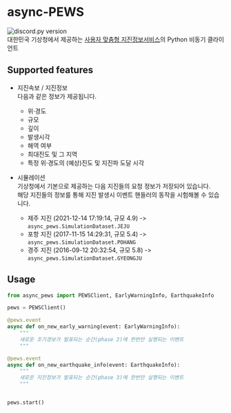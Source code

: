 # async-PEWS

![discord.py version](https://img.shields.io/badge/Python-%3E%3D%203.10-blue?style=for-the-badge&logo=python)  
대한민국 기상청에서 제공하는 [사용자 맞춤형 지진정보서비스](https://www.weather.go.kr/pews/)의 Python 비동기 클라이언트

## Supported features

- 지진속보 / 지진정보  
  다음과 같은 정보가 제공됩니다.

  - 위·경도
  - 규모
  - 깊이
  - 발생시각
  - 해역 여부
  - 최대진도 및 그 지역
  - 특정 위·경도의 (예상)진도 및 지진파 도달 시각

- 시뮬레이션  
  기상청에서 기본으로 제공하는 다음 지진들의 요청 정보가 저장되어 있습니다.  
  해당 지진들의 정보를 통해 지진 발생시 이벤트 핸들러의 동작을 시험해볼 수 있습니다.

  - 제주 지진 (2021-12-14 17:19:14, 규모 4.9) -> `async_pews.SimulationDataset.JEJU`
  - 포항 지진 (2017-11-15 14:29:31, 규모 5.4) -> `async_pews.SimulationDataset.POHANG`
  - 경주 지진 (2016-09-12 20:32:54, 규모 5.8) -> `async_pews.SimulationDataset.GYEONGJU`

## Usage

```py
from async_pews import PEWSClient, EarlyWarningInfo, EarthquakeInfo

pews = PEWSClient()

@pews.event
async def on_new_early_warning(event: EarlyWarningInfo):
    """
    새로운 조기경보가 발표되는 순간(phase 2)에 한번만 실행되는 이벤트
    """

@pews.event
async def on_new_earthquake_info(event: EarthquakeInfo):
    """
    새로운 지진정보가 발표되는 순간(phase 3)에 한번만 실행되는 이벤트
    """


pews.start()
```
